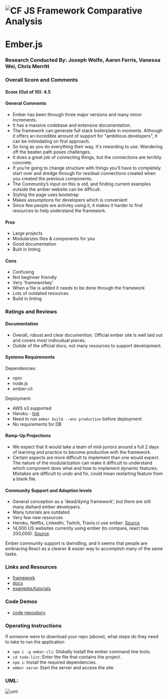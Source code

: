 ![CF](http://i.imgur.com/7v5ASc8.png) JS Framework Comparative Analysis
=======================================================================

# Ember.js

### Research Conducted By: Joseph Wolfe, Aaron Ferris, Vanessa Wei, Chris Merritt

### Overall Score and Comments
#### Score (Out of 10): 4.5
#### General Comments
* Ember has been through three major versions and many minor increments. 
* It has a massive codebase and extensive documentation. 
* The framework can generate full stack boilerplate in moments. Although it offers an incredible amount of support for "ambitious developers", it can be intimidating on first approach. 
* So long as you do everything their way, it's rewarding to use. Wandering off the beaten path poses challenges.
* It does a great job of connecting things, but the connections are terribly concrete.
* If you’re going to change structure with things you’ll have to completely start over and dredge through for residual connections created when you created the previous components.
* The Community’s input on this is old, and finding current examples outside the amber website can be difficult.
* Styling the page uses bootstrap
* Makes assumptions for developers which is convenient 
* Since few people are activley using it, it makes it harder to find resources to help understand the framework.

#### Pros
* Large projects
* Modularizes files & components for you
* Good documentation
* Built in linting

#### Cons
* Confusing
* Not beginner friendly
* Very 'frameworkey'
* When a file is added it needs to be done through the framework
* Lots of outdated resources
* Build in linting

### Ratings and Reviews
#### Documentation
* Overall, robust and clear documention. Official ember site is well laid out and covers most indivudual pieces.
* Outide of the official docs, not many resources to support development. 

#### Systems Requirements
Dependencies:
* npm
* node.js
* ember-cli

Deployment:
* AWS s3 supported
* Heroku - [link](https://www.heroku.com/emberjs)
* Need to run `ember build --env production` before deployment
* No requirements for DB

#### Ramp-Up Projections
* We expect that it would take a team of mid-juniors around a full 2 days of learning and practice to become productive with the framework. 
* Certain aspects are more difficult to implement than one would expect. The nature of the modularization can make it difficult to understand which component does what and how to implement dynamic features. Mistakes are difficult to undo and fix, could mean restarting feature from a blank file.

#### Community Support and Adoption levels
* General conception as a 'dead/dying framework', but there are still many diehard ember developers.
* Many tutorials are outdated
* Very few new resources
* Heroku, Netflix, LinkedIn, Twitch, Travis.ci use ember. [Source](https://stackshare.io/emberjs/in-stacks)
* 14,000 US websites currently using ember (to compare, react has 200,000). [Source](https://trends.builtwith.com/javascript/Ember)

Ember community support is dwindling, and it seems that people are embracing React as a cleaner & easier way to accomplish many of the same tasks.

### Links and Resources
* [framework](https://emberjs.com/)
* [docs](https://guides.emberjs.com/release/)
* [examples/tutorials](https://guides.emberjs.com/release/tutorial/ember-cli/)

### Code Demos
* [code repository](https://github.com/401-advanced-javascript-merritt/ember-practice)

### Operating Instructions
If someone were to download your repo (above), what steps do they need to take to run the application
* `npm i -g ember-cli`: Globally install the ember command line tools.
* `cd todo-list`: Enter the file that contains the project.
* `npm i`: Install the required dependencies.
* `ember serve`: Start the server and access the site.

### UML:
![uml](https://i.imgur.com/kTQpRJf.jpg)
